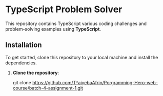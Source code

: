 # TypeScript Problem Solver

This repository contains TypeScript various coding challenges and problem-solving examples using **TypeScript**. 


## Installation

To get started, clone this repository to your local machine and install the dependencies.

1. **Clone the repository**:

   git clone https://github.com/T^aiyebaAfrin/Porgramming-Hero-web-course/batch-4-assignment-1.git
